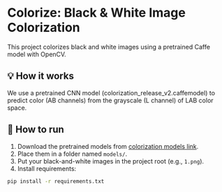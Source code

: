 # Colorize: Black & White Image Colorization

This project colorizes black and white images using a pretrained Caffe model with OpenCV.

## 💡 How it works

We use a pretrained CNN model (colorization_release_v2.caffemodel) to predict color (AB channels) from the grayscale (L channel) of LAB color space.

## 🏃 How to run

1. Download the pretrained models from [colorization models link](https://github.com/richzhang/colorization).
2. Place them in a folder named `models/`.
3. Put your black-and-white images in the project root (e.g., `1.png`).
4. Install requirements:

```bash
pip install -r requirements.txt
